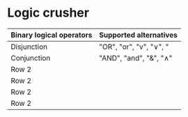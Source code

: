 # **Logic crusher**

| Binary logical operators | Supported alternatives |
|----------|----------|
| Disjunction | "OR", "or", "v", "∨", "|", "||" |
| Conjunction |  "AND", "and", "&", "∧" |
| Row 2    |      |
| Row 2    |     |
| Row 2    |     |
| Row 2    |     |

